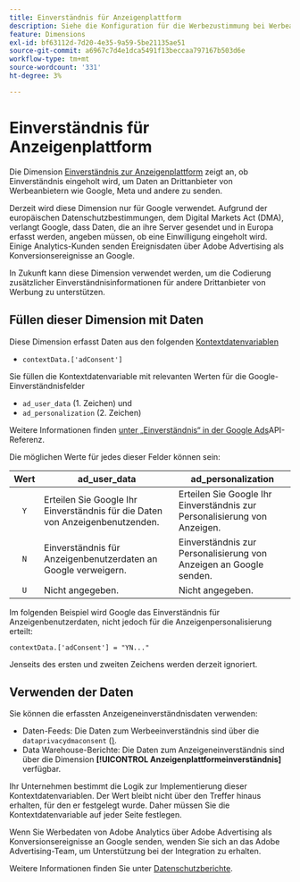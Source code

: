 ```yaml
---
title: Einverständnis für Anzeigenplattform
description: Siehe die Konfiguration für die Werbezustimmung bei Werbeanbietern von Drittanbietern.
feature: Dimensions
exl-id: bf63112d-7d20-4e35-9a59-5be21135ae51
source-git-commit: a6967c7d4e1dca5491f13beccaa797167b503d6e
workflow-type: tm+mt
source-wordcount: '331'
ht-degree: 3%

---
```


# Einverständnis für Anzeigenplattform

Die Dimension [Einverständnis zur Anzeigenplattform](overview.md) zeigt an, ob Einverständnis eingeholt wird, um Daten an Drittanbieter von Werbeanbietern wie Google, Meta und andere zu senden.

Derzeit wird diese Dimension nur für Google verwendet. Aufgrund der europäischen Datenschutzbestimmungen, dem Digital Markets Act (DMA), verlangt Google, dass Daten, die an ihre Server gesendet und in Europa erfasst werden, angeben müssen, ob eine Einwilligung eingeholt wird. Einige Analytics-Kunden senden Ereignisdaten über Adobe Advertising als Konversionsereignisse an Google.

In Zukunft kann diese Dimension verwendet werden, um die Codierung zusätzlicher Einverständnisinformationen für andere Drittanbieter von Werbung zu unterstützen.

## Füllen dieser Dimension mit Daten

Diese Dimension erfasst Daten aus den folgenden [Kontextdatenvariablen](/help/implement/vars/page-vars/contextdata.md)

* `contextData.['adConsent']`

Sie füllen die Kontextdatenvariable mit relevanten Werten für die Google-Einverständnisfelder

* `ad_user_data` (1. Zeichen) und
* `ad_personalization` (2. Zeichen)

Weitere Informationen finden [&#x200B; unter „Einverständnis“ in der Google Ads](https://developers.google.com/google-ads/api/reference/rpc/v15/Consent)API-Referenz.

Die möglichen Werte für jedes dieser Felder können sein:

| Wert | ad_user_data | ad_personalization |
|:-:|---|---|
| `Y` | Erteilen Sie Google Ihr Einverständnis für die Daten von Anzeigenbenutzenden. | Erteilen Sie Google Ihr Einverständnis zur Personalisierung von Anzeigen. |
| `N` | Einverständnis für Anzeigenbenutzerdaten an Google verweigern. | Einverständnis zur Personalisierung von Anzeigen an Google senden. |
| `U` | Nicht angegeben. | Nicht angegeben. |

Im folgenden Beispiel wird Google das Einverständnis für Anzeigenbenutzerdaten, nicht jedoch für die Anzeigenpersonalisierung erteilt:

```
contextData.['adConsent'] = "YN..."
```

Jenseits des ersten und zweiten Zeichens werden derzeit ignoriert.

## Verwenden der Daten

Sie können die erfassten Anzeigeneinverständnisdaten verwenden:

* Daten-Feeds: Die Daten zum Werbeeinverständnis sind über die `dataprivacydmaconsent` ([) &#x200B;](/help/export/analytics-data-feed/c-df-contents/datafeeds-reference.md).
* Data Warehouse-Berichte: Die Daten zum Anzeigeneinverständnis sind über die Dimension **[!UICONTROL Anzeigenplattformeinverständnis]** verfügbar.

Ihr Unternehmen bestimmt die Logik zur Implementierung dieser Kontextdatenvariablen. Der Wert bleibt nicht über den Treffer hinaus erhalten, für den er festgelegt wurde. Daher müssen Sie die Kontextdatenvariable auf jeder Seite festlegen.

Wenn Sie Werbedaten von Adobe Analytics über Adobe Advertising als Konversionsereignisse an Google senden, wenden Sie sich an das Adobe Advertising-Team, um Unterstützung bei der Integration zu erhalten.

Weitere Informationen finden Sie unter [Datenschutzberichte](/help/admin/tools/manage-rs/edit-settings/privacy-reporting.md).
